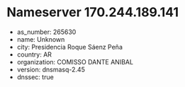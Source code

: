 # Nameserver 170.244.189.141

* as_number: 265630
* name: Unknown
* city: Presidencia Roque Sáenz Peña
* country: AR
* organization: COMISSO DANTE ANIBAL
* version: dnsmasq-2.45
* dnssec: true
